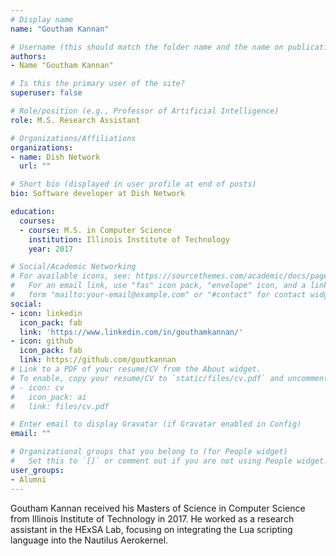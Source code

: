 ```yaml
---
# Display name
name: "Goutham Kannan"

# Username (this should match the folder name and the name on publications)
authors:
- Name "Goutham Kannan"

# Is this the primary user of the site?
superuser: false

# Role/position (e.g., Professor of Artificial Intelligence)
role: M.S. Research Assistant

# Organizations/Affiliations
organizations:
- name: Dish Network
  url: ""

# Short bio (displayed in user profile at end of posts)
bio: Software developer at Dish Network

education:
  courses:
  - course: M.S. in Computer Science
    institution: Illinois Institute of Technology
    year: 2017

# Social/Academic Networking
# For available icons, see: https://sourcethemes.com/academic/docs/page-builder/#icons
#   For an email link, use "fas" icon pack, "envelope" icon, and a link in the
#   form "mailto:your-email@example.com" or "#contact" for contact widget.
social:
- icon: linkedin
  icon_pack: fab
  link: 'https://www.linkedin.com/in/gouthamkannan/'
- icon: github
  icon_pack: fab
  link: https://github.com/goutkannan
# Link to a PDF of your resume/CV from the About widget.
# To enable, copy your resume/CV to `static/files/cv.pdf` and uncomment the lines below.
# - icon: cv
#   icon_pack: ai
#   link: files/cv.pdf

# Enter email to display Gravatar (if Gravatar enabled in Config)
email: ""

# Organizational groups that you belong to (for People widget)
#   Set this to `[]` or comment out if you are not using People widget.
user_groups:
- Alumni
---
```


Goutham Kannan received his Masters of Science in Computer Science
from Illinois Institute of Technology in 2017. He worked as
a research assistant in the HExSA Lab, focusing on integrating
the Lua scripting language into the Nautilus Aerokernel.
